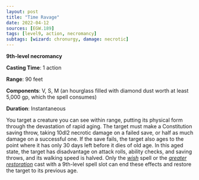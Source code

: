 ```yaml
---
layout: post
title: "Time Ravage"
date: 2022-04-12
sources: [EGW.189]
tags: [level9, action, necromancy]
subtags: [wizard: chronurgy, damage: necrotic]
---
```


**9th-level necromancy**

**Casting Time**: 1 action

**Range**: 90 feet

**Components**: V, S, M (an hourglass filled with diamond dust worth at least 5,000 gp, which the spell consumes)

**Duration**: Instantaneous

You target a creature you can see within range, putting its physical form through the devastation of rapid aging. The target must make a Constitution saving throw, taking 10dl2 necrotic damage on a failed save, or half as much damage on a successful one. If the save fails, the target also ages to the point where it has only 30 days left before it dies of old age. In this aged state, the target has disadvantage on attack rolls, ability checks, and saving throws, and its walking speed is halved. Only the [*wish*](wish) spell or the [*greater restoration*](greater-restoration) cast with a 9th-level spell slot can end these effects and restore the target to its previous age.
